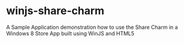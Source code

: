 winjs-share-charm
=================

A Sample Application demonstration how to use the Share Charm in a Windows 8 Store App built using WinJS and HTML5
